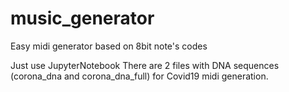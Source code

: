 # music_generator
Easy midi generator based on 8bit note's codes

Just use JupyterNotebook
There are 2 files with DNA sequences (corona_dna and corona_dna_full) for Covid19 midi generation.
